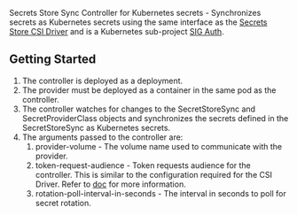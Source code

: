 Secrets Store Sync Controller for Kubernetes secrets - Synchronizes secrets as Kubernetes secrets using the same interface as the [Secrets Store CSI Driver](https://github.com/kubernetes-sigs/secrets-store-csi-driver) and is a Kubernetes sub-project [SIG Auth](https://github.com/kubernetes/community/tree/master/sig-auth).

## Getting Started
1. The controller is deployed as a deployment.  
1. The provider must be deployed as a container in the same pod as the controller. 
1. The controller watches for changes to the SecretStoreSync and SecretProviderClass objects and synchronizes the secrets defined in the SecretStoreSync as Kubernetes secrets.
1. The arguments passed to the controller are: 
    1. provider-volume - The volume name used to communicate with the provider. 
    1. token-request-audience - Token requests audience for the controller. This is similar to the configuration required for the CSI Driver. Refer to [doc](https://kubernetes-csi.github.io/docs/token-requests.html) for more information.
    1. rotation-poll-interval-in-seconds - The interval in seconds to poll for secret rotation.

